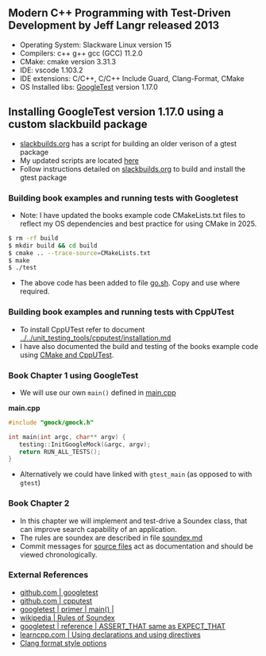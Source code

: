 ## Modern C++ Programming with Test-Driven Development by Jeff Langr released 2013

- Operating System: Slackware Linux version 15
- Compilers: c++ g++ gcc (GCC) 11.2.0
- CMake: cmake version 3.31.3
- IDE: vscode 1.103.2
- IDE extensions: C/C++, C/C++ Include Guard, Clang-Format, CMake
- OS Installed libs: [GoogleTest](https://github.com/google/googletest) version 1.17.0

## Installing GoogleTest version 1.17.0 using a custom slackbuild package
- [slackbuilds.org](https://slackbuilds.org/repository/15.0/development/gtest/) has a script for building an older verison of a gtest package
- My updated scripts are located [here](../../unit_testing_tools/googletest/slackbuild/gtest/)
- Follow instructions detailed on [slackbuilds.org](https://slackbuilds.org/howto/) to build and install the gtest package

### Building book examples and running tests with Googletest

- Note: I have updated the books example code CMakeLists.txt files to reflect my OS dependencies and best practice for using CMake in 2025.

```bash
$ rm -rf build
$ mkdir build && cd build
$ cmake .. --trace-source=CMakeLists.txt
$ make
$ ./test
```
- The above code has been added to file [go.sh](../../unit_testing_tools/go.sh). Copy and use where required.

### Building book examples and running tests with CppUTest

- To install CppUTest refer to document [../../unit_testing_tools/cpputest/installation.md](../../unit_testing_tools/cpputest/installation.md)
- I have also documented the build and testing of the books example code using [CMake and CppUTest](../modern_c++_with_tdd/cpputest/). 

### Book Chapter 1 using GoogleTest

- We will use our own `main()` defined in [main.cpp](../modern_c++_with_tdd/mycode/c2/main.cpp)

**main.cpp**
```c
#include "gmock/gmock.h"

int main(int argc, char** argv) {
   testing::InitGoogleMock(&argc, argv);
   return RUN_ALL_TESTS();
}
```
- Alternatively we could have linked with `gtest_main` (as opposed to with `gtest`)

### Book Chapter 2

- In this chapter we will implement and test-drive a Soundex class, that can improve search capability of an application.
- The rules are soundex are described in file [soundex.md](../modern_c++_with_tdd/soundex.md)
- Commit messages for [source files](../modern_c++_with_tdd/mycode/c2/) act as documentation and should be viewed chronologically.

### External References

- [github.com | googletest](https://github.com/google/googletest)
- [github.com | cpputest](https://github.com/cpputest/cpputest)
- [googletest | primer | main() |](https://google.github.io/googletest/primer.html#writing-the-main-function)
- [wikipedia | Rules of Soundex](https://en.wikipedia.org/wiki/Soundex)
- [googletest | reference | ASSERT_THAT same as EXPECT_THAT](https://google.github.io/googletest/reference/assertions.html#EXPECT_THAT)
- [learncpp.com | Using declarations and using directives](https://www.learncpp.com/cpp-tutorial/using-declarations-and-using-directives/)
- [Clang format style options](https://clang.llvm.org/docs/ClangFormatStyleOptions.html)
